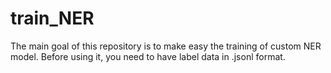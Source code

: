 # train_NER
The main goal of this repository is to make easy the training of custom NER model. Before using it, you need to have label data in .jsonl format. 
